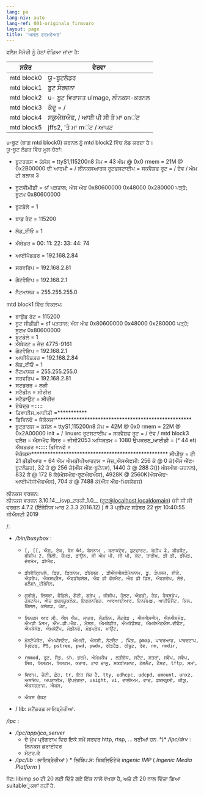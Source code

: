 ```yaml
---
lang: pa
lang-niv: auto
lang-ref: 001-originala_firmvaro
layout: page
title: 'ਅਸਲ ਫਰਮਵੇਅਰ'
---
```


ਫਲੈਸ਼ ਮੈਮੋਰੀ ਨੂੰ ਹੇਠਾਂ ਵੰਡਿਆ ਜਾਂਦਾ ਹੈ:

ਸਕੋਰ | ਵੇਰਵਾ |
--- | --- |
mtd block0 | ਯੂ-ਬੂਟਲੋਡਰ |
mtd block1 | ਬੂਟ ਸੰਰਚਨਾ |
mtd block2 | u- ਬੂਟ ਵਿਰਾਸਤ uImage, ਲੀਨਕਸ-ਕਰਨਲ |
mtd block3 | ਕੱਦੂ = / |
mtd block4 | ਸਕੁਐਸ਼ਐਫ, / ਆਈ ਪੀ ਸੀ ਤੇ ਮਾ onਂਟ |
mtd block5 | jffs2, 'ਤੇ ਮਾ mਂਟ / ਆਪਟ |

u-ਬੂਟ (ਭਾਗ mtd block0) ਕਰਨਲ ਨੂੰ mtd block2 ਵਿੱਚ ਲੋਡ ਕਰਦਾ ਹੈ।  
ਯੂ-ਬੂਟ ਲੋਡਰ ਵਿੱਚ ਮੂਲ ਚੋਣਾਂ:  
* ਬੂਟਰਗਸ = ਕੰਸੋਲ = ttyS1,115200n8 ਮੈਮ = 43 ਐਮ @ 0x0 rmem = 21M @ 0x2B00000 ਦੀ ਆਰਮੀ = / ਲੀਨਕਸਆਰਕ ਰੂਟਫਸਟਾਈਪ = ਸਕਵੈਸ਼ਫ ਰੂਟ = / ਦੇਵ / ਐਮ ਟੀ ਬਲਾਕ 3


* ਬੂਟਸੀਮੀਡੀ = sf ਪੜਤਾਲ; ਐਸ ਐਫ 0x80600000 0x48000 0x280000 ਪੜ੍ਹੋ; ਬੂਟਮ 0x80600000


* ਬੂਟਡੇਲੇ = 1


* ਬਾਡ ਰੇਟ = 115200


* ਲੋਡ\_ਈਓ = 1


* ਐਥੇਡਰ = 00: 11: 22: 33: 44: 74


* ਆਈਪੈਡਡਰ = 192.168.2.84


* ਸਰਵਰਿਪ = 192.168.2.81


* ਗੇਟਵੇਇਪ = 192.168.2.1


* ਨੈੱਟਮਾਸਕ = 255.255.255.0



mtd block1 ਵਿੱਚ ਵਿਕਲਪ:
* ਬਾਉਡ ਰੇਟ = 115200
* ਬੂਟ ਸੀਡੀਡੀ = sf ਪੜਤਾਲ; ਐਸ ਐਫ 0x80600000 0x48000 0x280000 ਪੜ੍ਹੋ; ਬੂਟਮ 0x80600000
* ਬੂਟਡੇਲੇ = 1
* ਐਥੇਕਟ = ਜੇਜ਼ 4775-9161
* ਗੇਟਵੇਇਪ = 192.168.2.1
* ਆਈਪੈਡਡਰ = 192.168.2.84
* ਲੋਡ\_ਈਓ = 1
* ਨੈੱਟਮਾਸਕ = 255.255.255.0
* ਸਰਵਰਿਪ = 192.168.2.81
* ਸਟਡਰਰ = ਲੜੀ
* ਸਟੈਡੀਨ = ਸੀਰੀਜ਼
* ਸਟੈਡਾਉਟ = ਸੀਰੀਜ਼
* ਏਥੇਦ੍ਰ =**:**:**:**:**:**
* ਡਿਵਾਈਸ\_ਆਈਡੀ =***********
* ਡਿਵਿਨਫੋ = ਜੇਕੋਕਸਾ***************************************************
* ਬੂਟ੍ਰਾਗਸ = ਕੰਸੋਲ = ttyS1,115200n8 ਮੈਮ = 42M @ 0x0 rmem = 22M @ 0x2A00000 init = / linuxrc ਰੂਟਸਟਾਈਪ = ਸਕਵੈਸ਼ਫ ਰੂਟ = / ਦੇਵ / mtd block3 ਫਲੈਸ਼ = ਐਸਐਫ ਸੈਂਸਰ = ਜੀਸੀ2053 ਅਧਿਕਤਮ = 1080 ਉਪਕਰਣ\_ਆਈਡੀ = (° 44 et) ਐਥਡਡਰ =**:**:**:**:**:** ਡਿਵਿਨਫੋ = ਜੇਕੋਕਸਾ*************************************************** ਸੀਪੀਯੂ = ਟੀ 21 ਡੀਡੀਆਰ = 64 ਐਮ ਐਮਡੀਪੀਆਰਟਸ = ਜੇਜ਼\_ਐਸਐਫਸੀ: 256 ਕੇ @ 0 ਕੇ(ਐੱਸ ਐੱਫ-ਬੂਟਲੋਡਰ), 32 ਕੇ @ 256 ਕੇ(ਐੱਸ ਐੱਫ-ਬੂਟੇਨਵ), 1440 ਕੇ @ 288 ਕੇ()) ਐਸਐਫ-ਕਰਨਲ), 832 ਕੇ @ 172 8 ਕੇ(ਐਸਐਫ-ਰੂਟਐਫਐਸ), 4928K @ 2560K(ਐਸਐਫ-ਆਈਪੀਸੀਐਫਐਸ), 704 ਕੇ @ 7488 ਕੇ(ਐੱਸ ਐੱਫ-ਮਿਸਕੈਫਸ)


ਲੀਨਕਸ ਵਰਜਨ:  
ਲੀਨਕਸ ਵਰਜਨ 3.10.14\_\_isvp\_ਟਰਕੀ\_1.0\_\_ (ਰੂਟ@localhost.localdomain) (ਜੀ ਸੀ ਸੀ ਵਰਜ਼ਨ 4.7.2 (ਇੰਜੇਨਿਕ ਆਰ 2.3.3 2016.12) ) # 3 ਪ੍ਰੀਪਟ ਸਤੰਬਰ 22 ਜੂਨ 10:40:55 ਸੀਐਸਟੀ 2019


/:
* _/bin/busybox_ : 
  *     [, [[, ਐਸ਼, ਏਕ, ਬੇਸ 64, ਬੇਸਨਾਮ , ਬਲਾਕਦੇਵ, ਬੂਟਚਾਰਟ, ਬੰਜ਼ੀਪ 2, ਬੀਜ਼ਕੈਟ, ਬੀਜੀਪ 2, ਬਿੱਲੀ, ਚੌਮਡ, ਡਾਉਨ, ਸੀ ਐਮ ਪੀ, ਸੀ ਪੀ, ਕੱਟ, ਤਾਰੀਖ, ਡੀ ਡੀ, ਡੀਪੋਡ, ਦੇਵਮੇਮ, ਡੀਐਫ,
  *     ਡੀਸੀਕ੍ਰਿਪਲੇ, ਡਿਫ, ਡਿਰਨਾਮ, ਡੀਮੇਸਗ , ਡੀਐਨਐਸਡੋਮੇਨਨਾਮ, ਡੂ, ਡੰਪਲਜ਼, ਈਕੋ, ਐਡਰੈਪ, ਐਕਸਪ੍ਰੈੱਸ, ਐਫਡੀਫਲੱਸ਼, ਐਫ ਡੀ ਫੌਰਮੈਟ, ਐਫ ਡੀ ਡਿਸ਼, ਐਫਗਰੇਪ, ਲੱਭੋ, ਫਲੈਸ਼\_ਈਰੇਸੈਲ,
  *     ਗ੍ਰੀਗੋ, ਲਿਬਰਾ, ਫੈਂਡਿਲੋ, ਗੈਟੀ, ਗ੍ਰੇਪ , ਜੀਜੀਪ, ਹੌਲਟ, ਐਚਡੀ, ਹੈਡ, ਹੈਕਸਡੰਪ, ਹੋਸਟਨੇਮ, ਐਚ ਡਬਲਯੂਕਲੋਕ, ਇਫਕਨਫਿਗ, ਆਰਆਈਆਰ, ਇਨਸੋਮਡ, ਆਈਓਸੈਟ, ਕਿਲ, ਕਿੱਲਲ, ਕਲੋਗਡ, ਘੱਟ,
  *     ਲਿਨਕਸ ਆਰ ਸੀ, ਐਲ ਐਨ, ਲਾਗਰ, ਲੌਗਇਨ, ਲੌਗਰੇਡ , ਐਲਐਸਐਸ, ਐਲਐਸਮੋਡ, ਐਮਡੀ 5ਸਮ, ਐੱਮ.ਡੀ.ਐੱਫ., ਮੈਸਗ, ਐਮਕੇਡੀਰ, ਐਮਕੇਡੌਸਫ, ਐਮਕੇਐਫਐਸ.ਵੀਫੈਟ, ਐਮਕੇਨੋਡ, ਐਮਕੇਟੈਂਪ, ਮੋਡੀਨਫੋ, ਮੋਡਪ੍ਰੋਬ, ਮਾਉਂਟ,
  *     ਮੋਨਟੋਪੰਕੋਟ, ਐਮਪੀਸਟੈਟ, ਐਮਵੀ, ਐਨਸੀ, ਨੇਟਸੈੱਟ , ਪਿੰਗ, pmap, ਪਾਵਰਆਫ, ਪਾਵਰਟਾਪ, ਪ੍ਰਿੰਟਫ, PS, pstree, pwd, pwdx, ਰੀਡਹੈੱਡ, ਰੀਬੂਟ, ਰੇਵ, rm, rmdir,
  *     rmmod, ਰੂਟ, ਸੈਡ, sh, ਡਰਮੋ, ਐਮੇਮਕੈਪ , ਲੜੀਬੱਧ, ਸਟੈਟ, ਸਤਰਾਂ, ਸਵੈਪ, ਸਵੈਪ, ਸਿੰਕ, ਸਿਸਟਮ, ਸਿਸਟਮ, ਕਤਾਰ, ਟਾਰ ਚਾਲੂ, ਸਕਰੀਨਸ਼ਾਟ, ਟੇਲਨੈੱਟ, ਟੈਸਟ, tftp, ਸਮਾਂ,
  *     ਵਿਰਾਮ, ਚੋਟੀ, ਛੋਹ, tr, ਇਹ ਸੱਚ ਹੈ, tty, udhcpc, udcpd, umount, unxz, ਅਨਜਿਪ, ਅਪਟਾਈਮ, ਉਪਭੋਗਤਾ, usight, vi, ਵਾਲੀਅਮ, ਵਾਚ, ਡਬਲਯੂਸੀ, ਕੀਯੂ, ਐਕਸਗ੍ਰਾਜ, ਐਕਸ,
  *     ਐਕਸ ਜ਼ੈਕਟ

* / lib: ਸਟੈਂਡਰਡ ਲਾਇਬ੍ਰੇਰੀਆਂ.



 _/ipc_ :
* _/ipc/app/jco\_server_
  * ਦੇ ਮੁੱਖ ਪ੍ਰੋਗਰਾਮ ਵਿਚ ਇਕੋ ਸਮੇਂ ਸਰਵਰ http, rtsp, ...
ਬਣੀਆਂ ਹਨ. °)* _/ipc/drv_ : ਲਿਨਕਸ ਡਰਾਈਵਰ
  * ਮੋਟਰ.ਕੋ
* _/ipc/lib_ : ਲਾਇਬ੍ਰੇਰੀਆਂ
)  * ਲਿਬਿੰਪ.ਸੋ: ਬਿਬਲਿਓਟੇਕੋ _ingenic_ _IMP_ ( _Ingenic Media Platform_ )


ਨੋਟ: libimp.so ਟੀ 20 ਲਈ ਦਿੱਤੇ ਗਏ ਇੱਕ ਨਾਲੋਂ ਵੱਖਰਾ ਹੈ, ਅਤੇ ਟੀ ​​20 ਨਾਲ ਦਿੱਤਾ ਗਿਆ suitableੁਕਵਾਂ ਨਹੀਂ ਹੈ.
